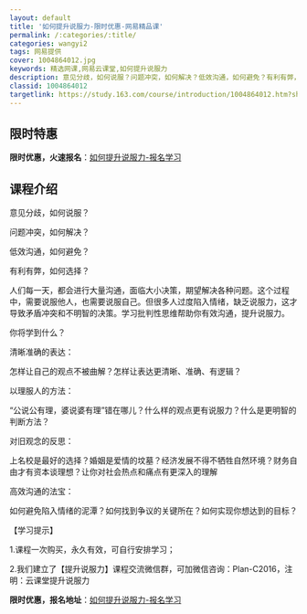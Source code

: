 ```yaml
---
layout: default
title: '如何提升说服力-限时优惠-网易精品课'
permalink: /:categories/:title/
categories: wangyi2
tags: 网易提供
cover: 1004864012.jpg
keywords: 精选网课,网易云课堂,如何提升说服力
description: 意见分歧，如何说服？问题冲突，如何解决？低效沟通，如何避免？有利有弊，如何选择？人们每一天，都会进行大量沟通，面临大小决
classid: 1004864012
targetlink: https://study.163.com/course/introduction/1004864012.htm?share=1&shareId=1025206652&utm_campaign=share&utm_medium=iphoneShare&utm_source=&utm_u=1025206652
---
```


## 限时特惠

**限时优惠，火速报名**：[如何提升说服力-报名学习](https://study.163.com/course/introduction/1004864012.htm?share=1&shareId=1025206652&utm_campaign=share&utm_medium=iphoneShare&utm_source=&utm_u=1025206652)

## 课程介绍

意见分歧，如何说服？

问题冲突，如何解决？

低效沟通，如何避免？

有利有弊，如何选择？



人们每一天，都会进行大量沟通，面临大小决策，期望解决各种问题。这个过程中，需要说服他人，也需要说服自己。但很多人过度陷入情绪，缺乏说服力，这才导致矛盾冲突和不明智的决策。学习批判性思维帮助你有效沟通，提升说服力。



你将学到什么？



清晰准确的表达：

怎样让自己的观点不被曲解？怎样让表达更清晰、准确、有逻辑？



以理服人的方法：

“公说公有理，婆说婆有理”错在哪儿？什么样的观点更有说服力？什么是更明智的判断方法？



对旧观念的反思：

上名校是最好的选择？婚姻是爱情的坟墓？经济发展不得不牺牲自然环境？财务自由才有资本谈理想？让你对社会热点和痛点有更深入的理解



高效沟通的法宝：

如何避免陷入情绪的泥潭？如何找到争议的关键所在？如何实现你想达到的目标？



【学习提示】

1.课程一次购买，永久有效，可自行安排学习；

2.我们建立了【提升说服力】课程交流微信群，可加微信咨询：Plan-C2016，注明：云课堂提升说服力

**限时优惠，报名地址**：[如何提升说服力-报名学习](https://study.163.com/course/introduction/1004864012.htm?share=1&shareId=1025206652&utm_campaign=share&utm_medium=iphoneShare&utm_source=&utm_u=1025206652)

